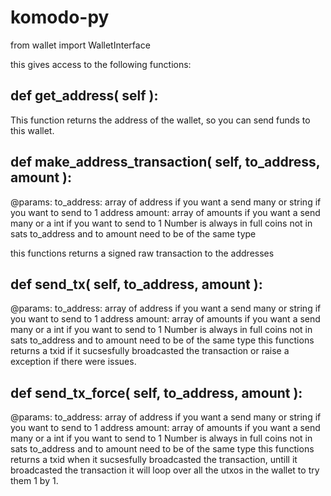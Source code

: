 # komodo-py

from wallet import WalletInterface

this gives access to the following functions:

## def get_address( self ):

This function returns the address of the wallet, so you can send funds to this wallet.


## def make_address_transaction( self, to_address, amount ):
@params: 
		to_address:	array of address if you want a send many
					 	or string if you want to send to 1 address
		 amount:		array of amounts if you want a send many
		 				or a int if you want to send to 1
		 Number is always in full coins not in sats
		 to_address and to amount need to be of the same type

this functions returns a signed raw transaction to the addresses  


## def send_tx( self, to_address, amount ):
@params: 
		to_address:	array of address if you want a send many
					 	or string if you want to send to 1 address
		 amount:		array of amounts if you want a send many
		 				or a int if you want to send to 1
		 Number is always in full coins not in sats
		 to_address and to amount need to be of the same type
this functions returns a txid if it sucsesfully broadcasted the transaction or raise a exception if there were issues.

## def send_tx_force( self, to_address, amount ):
@params: 
		to_address:	array of address if you want a send many
					 	or string if you want to send to 1 address
		 amount:		array of amounts if you want a send many
		 				or a int if you want to send to 1
		 Number is always in full coins not in sats
		 to_address and to amount need to be of the same type
this functions returns a txid when it sucsesfully broadcasted the transaction, untill it broadcasted the transaction it will loop over all the utxos in the wallet to try them 1 by 1.